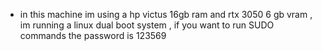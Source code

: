 - in this machine im using a hp victus 16gb ram and rtx 3050 6 gb vram , im running a linux dual boot system , if you want to run SUDO commands the password is 123569